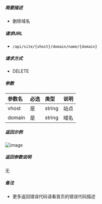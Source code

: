 

    
##### 简要描述

- 删除域名

##### 请求URL
- ` /api/site/{vhost}/domain/name/{domain} `
  
##### 请求方式
- DELETE

##### 参数

|参数名|必选|类型|说明|
|:----    |:---|:----- |-----   |
|vhost |是  |string |站点   |
|domain |是  |string | 域名    |

##### 返回示例 

![image](https://user-images.githubusercontent.com/90588289/133868680-8a8d6094-ca4f-47df-9016-9819b3b641c0.png)

##### 返回参数说明 

无

##### 备注 

- 更多返回错误代码请看首页的错误代码描述



